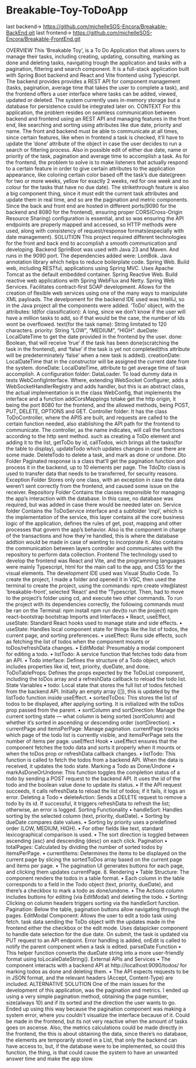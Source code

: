 # Breakable-Toy-ToDoApp
last backend-> https://github.com/michelleSOS-Encora/Breakable-BackEnd.git
last frontend-> https://github.com/michelleSOS-Encora/Breakable-FrontEnd.git

OVERVIEW
This ‘Breakable Toy’, is a To Do Application that allows users to manage their tasks, including creating, updating, consulting, marking as done and deleting tasks, navigating trough the application and tasks with a pagination, filtering and search component.
It is a full-stack application built with Spring Boot backend and React and Vite frontend using Typescript. The backend provides provides a REST API for component management (tasks, pagination, average time that takes the user to complete a task), and the frontend offers a user interface where tasks can be added, viewed, updated or deleted. The system currently uses in-memory storage but a database for persistence could be integrated later on.
CONTEXT
For this application, the problem resides on seamless communication between backend and frontend using an REST API and managing features in the front end, like searching and sorting using attributes like due date, priority and name.
The front and backend must be able to communicate at all times, since certain features, like when in frontend a task is checked, it’ll have to update the ‘done’ attribute of the object in case the user decides to run a search or filtering process. Also in possible edit of either due date, name or priority of the task, pagination and average time to accomplish a task.
As for the frontend, the problem to solve is to make listeners that actually respond to a certain feature in order to give certain attributes to the application appearance, like coloring certain color based off the task’s due date(green for two or more weeks, yellow for exactly 2 weeks, red for one week and no colour for the tasks that have no due date). The strikethrough feature is also a big component thing, since it must edit the current task attributes and update them in real time, and so are the pagination and metric components.
Since the back and front end are hosted in different ports(9090 for the backend and 8080 for the frontend), ensuring proper CORS(Cross-Origin Resource Sharing) configuration is essential, and so was ensuring the API endpoints are properly mapped and accessed, so HTTP methods were used, along with consistency of request/response formats(especially with date management).
SOLUTION
This project required different technologies for the front and back end to accomplish a smooth communication and developing.
Backend
SprinBoot was used with Java 23 and Maven. And runs in the 9090 port.
The dependencies added were:
LomBok. Java annotation library which helps to reduce boilerplate code.
Spring Web. Build web, including RESTful, applications using Spring MVC. Uses Apache Tomcat as the default embedded container.
Spring Reactive Web. Build reactive web applications with Spring WebFlux and Netty.
Spring Web Services. Facilitates contract-first SOAP development. Allows for the creation of flexible web services using one of the many ways to manipulate XML payloads.
The develpoment for the backend IDE used was IntelliJ, so in the Java project all the components were added.
‘ToDo’ object, with the attributes:
Id(for classification): A long, since we don’t know if the user will have a million tasks to add, so if that would be the case, the number of Ids wont be overflowed.
text(for the task name): String limitated to 120 characters.
priority: String “LOW”, “MEDIUM”, “HIGH”.
dueDate: LocalDateTime to get the date provided in the frontend by the user.
done: Boolean, that will receive ‘true’ if the task has been done(scratching the task in the frontend), and ‘false’ if the task is yet not completed(this attribute will be predeterminately ‘false’ when a new task is added).
creationDate: LocalDateTime that in the constructor will be assigned the current date from the system.
doneDate: LocalDateTime, attribute to get average time of task accomplish.
A configuration folder:
DataLoader. To load dummy data in tests
WebConfigInterface. Where, extending WebSocket Configurer, adds a WebSocketHandlerRegistry and adds handler, but this is an abstract class, the actual implementation is in the class WebConfig, that implements the interface and a function addCorsMappings totake get the http origin, it being the port 8080 for the frontend, and the allowed methods, being POST, PUT, DELETE, OPTIONS and GET.
Controller folder:
It has the class ToDoController, where the APIS are built, and requests are called to the certain function needed, also stablishing the API path for the frontend to communicate. The controller, as the name indicates, will call the functions according to the http sent method. such as creating a ToDo element and adding it to the list, getToDo by id, callTodos, wich brings all the tasks(for the table to display), updateTodo which updates changes in case there are some made. DeleteTodo to delete a task, and mark as done or undone.
Dto Folder
Paginated response is a class that’ll get the pagination function and process it in the backend, up to 10 elements per page.
The TdoDto class is used to transfer data that needs to be transferred, for security reasons.
Exception Folder
Stores only one class, with an exception in case the data weren’t sent correctly from the frontend, and caused some issue on the receiver.
Repository Folder
Contains the classes responsible for managing the app’s interaction with the database. In this case, no database was required, but was added in case there would be needed later on.
Service folder
Contains the ToDoService interface and a subfolder ‘impl’, which is the implementation of the service, this layer contains all the core business logic of the application, defines the rules of get, post, mapping and other processes that govern the app’s behavior. Also is the component in charge of the transactions and how they're handled, this is where the database addtion would be made in case of wanting to incorporate it. Also contains the communication between layers controller and communicates with the repository to perform data collection.
Frontend
The technology used to develop the frontend was React and Vite, and the programming languages were mainly Typescript, html for the main call to the app, and CSS for the visual elements. The development IDE used was Visual Studio Code.
To create the project, I made a folder and opened it in VSC, then used the terminal to create the project, using the commands:
npm create vite@latest ‘breakable-front’, selected ‘React’ and the “Typescript.
Then, had to move to the project’s folder using cd, and execute two other commands.
To run the project with its dependencies correctly, the following commands must be ran on the Terminal:
npm install
npm run dev(to run the project)
npm react-bootstrap bootstrap
Imports and Interfaces
• React, useEffect, useState: Standard React hooks used to manage state and side effects.
• useState: Handles local component state for things like the list of todos, the current page, and sorting preferences.
• useEffect: Runs side effects, such as fetching the list of todos when the component mounts or toDos/refreshData changes.
• EditModal: Presumably a modal component for editing a todo.
• listTodo: A service function that fetches todo data from an API.
• Todo interface: Defines the structure of a Todo object, which includes properties like id, text, priority, dueDate, and done.
ToDoTableProps: Defines the props expected by the ToDoList component, including the toDos array and a refreshData callback to reload the todo list.
State Variables
• todo: Local state that stores the full list of todos fetched from the backend API. Initially an empty array ([]), this is updated by the listTodo function inside useEffect.
• sortedToDos: This stores the list of todos to be displayed, after applying sorting. It is initialized with the toDos prop passed from the parent.
• sortColumn and sortDirection: Manage the current sorting state — what column is being sorted (sortColumn) and whether it’s sorted in ascending or descending order (sortDirection).
• currentPage and itemsPerPage: Manage pagination. currentPage tracks which page of the todo list is currently visible, and itemsPerPage sets the number of items per page.
useEffect Hook
• useEffect ensures that the component fetches the todo data and sorts it properly when it mounts or when the toDos prop or refreshData callback changes.
• listTodo: This function is called to fetch the todos from a backend API. When the data is received, it updates the todo state.
Marking a Todo as Done/Undone
• markAsDoneOrUndone: This function toggles the completion status of a todo by sending a POST request to the backend API. It uses the id of the todo and the boolean value done to update its status.
• If the API request succeeds, it calls refreshData to reload the list of todos; if it fails, it logs an error.
Deleting a Todo
• deleteAction: Sends a DELETE request to remove a todo by its id. If successful, it triggers refreshData to refresh the list; otherwise, an error is logged.
Sorting Functionality
• handleSort: Handles sorting by the selected column (text, priority, dueDate).
• Sorting by dueDate compares date values.
• Sorting by priority uses a predefined order (LOW, MEDIUM, HIGH).
• For other fields like text, standard lexicographical comparison is used.
• The sort direction is toggled between ascending (asc) and descending (desc) on each click.
Pagination
• totalPages: Calculated by dividing the number of sorted todos by itemsPerPage.
• currentItems: Determines the items to be displayed on the current page by slicing the sortedToDos array based on the current page and items per page.
• The pagination UI generates buttons for each page, and clicking them updates currentPage.
8. Rendering
• Table Structure: The component renders the todos in a table format.
• Each column in the table corresponds to a field in the Todo object (text, priority, dueDate), and there’s a checkbox to mark a todo as done/undone.
• The Actions column includes buttons for editing (via EditModal) and deleting the todo.
• Sorting: Clicking on column headers triggers sorting via the handleSort function.
Pagination: Below the table, pagination buttons allow navigating through the pages.
EditModal Component: Allows the user to edit a todo task using fetch. task data sending the ToDo object with the updates made in the frontend either the checkbox or the edit mode. Uses datapicker component to handle date selection for the due date. On submit, the task is updated via PUT request to an API endpoint. Error handling is added, onEdit is called to notify the parent component when a task is edited.
parseDate Function
• This helper function converts the dueDate string into a more user-friendly format using toLocaleDateString().
External APIs and Services
• The component interacts with a backend API at http://localhost:9090/todos/ for marking todos as done and deleting them.
• The API expects requests to be in JSON format, and the relevant headers (Accept, Content-Type) are included.
ALTERNATIVE SOLUTION
One of the main issues for the development of this application, was the pagination and metrics.
I ended up using a very simple pagination method, obtaining the page number, size(always 10) and if its sorted and the direction the user wants to go. Ended up using this way because the pagination component was making a system error, where you couldn't visualize the interface because of it. Could be made in the frontend, but its not very reactive when the amount of tasks goes on ascense.
Also, the metrics calculations could be made directly in the frontend, the this is about obtaining the data, since there’s no database, the elements are temporarily stored in a List, that only the backend can have access to, but, if the database were to be implemented, so could this function, the thing, is that could cause the system to have an unwanted answer time and make the app slow.
